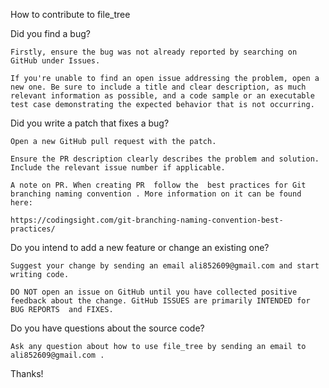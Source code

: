 How to contribute to file_tree

Did you find a bug?

    Firstly, ensure the bug was not already reported by searching on GitHub under Issues.

    If you're unable to find an open issue addressing the problem, open a new one. Be sure to include a title and clear description, as much relevant information as possible, and a code sample or an executable test case demonstrating the expected behavior that is not occurring.

Did you write a patch that fixes a bug?

    Open a new GitHub pull request with the patch.

    Ensure the PR description clearly describes the problem and solution. Include the relevant issue number if applicable.

    A note on PR. When creating PR  follow the  best practices for Git branching naming convention . More information on it can be found here:

    https://codingsight.com/git-branching-naming-convention-best-practices/


Do you intend to add a new feature or change an existing one?

    Suggest your change by sending an email ali852609@gmail.com and start writing code.

    DO NOT open an issue on GitHub until you have collected positive feedback about the change. GitHub ISSUES are primarily INTENDED for BUG REPORTS  and FIXES.

Do you have questions about the source code?

    Ask any question about how to use file_tree by sending an email to ali852609@gmail.com .



Thanks!
